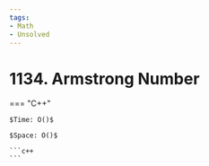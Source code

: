 ```yaml
---
tags:
- Math
- Unsolved
---
```



# 1134. Armstrong Number

=== "C++"

    $Time: O()$

    $Space: O()$

    ```c++
    ```